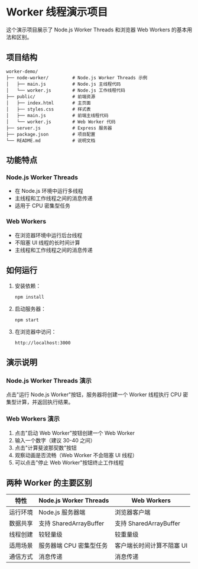 # Worker 线程演示项目

这个演示项目展示了 Node.js Worker Threads 和浏览器 Web Workers 的基本用法和区别。

## 项目结构

```
worker-demo/
├── node-worker/         # Node.js Worker Threads 示例
│   ├── main.js          # Node.js 主线程代码
│   └── worker.js        # Node.js 工作线程代码
├── public/              # 前端资源
│   ├── index.html       # 主页面
│   ├── styles.css       # 样式表
│   ├── main.js          # 前端主线程代码
│   └── worker.js        # Web Worker 代码
├── server.js            # Express 服务器
├── package.json         # 项目配置
└── README.md            # 说明文档
```

## 功能特点

### Node.js Worker Threads
- 在 Node.js 环境中运行多线程
- 主线程和工作线程之间的消息传递
- 适用于 CPU 密集型任务

### Web Workers
- 在浏览器环境中运行后台线程
- 不阻塞 UI 线程的长时间计算
- 主线程和工作线程之间的消息传递

## 如何运行

1. 安装依赖：
   ```
   npm install
   ```

2. 启动服务器：
   ```
   npm start
   ```

3. 在浏览器中访问：
   ```
   http://localhost:3000
   ```

## 演示说明

### Node.js Worker Threads 演示
点击"运行 Node.js Worker"按钮，服务器将创建一个 Worker 线程执行 CPU 密集型计算，并返回执行结果。

### Web Workers 演示
1. 点击"启动 Web Worker"按钮创建一个 Web Worker
2. 输入一个数字（建议 30-40 之间）
3. 点击"计算斐波那契数"按钮
4. 观察动画是否流畅（Web Worker 不会阻塞 UI 线程）
5. 可以点击"停止 Web Worker"按钮终止工作线程

## 两种 Worker 的主要区别

| 特性 | Node.js Worker Threads | Web Workers |
|------|------------------------|-------------|
| 运行环境 | Node.js 服务器端 | 浏览器客户端 |
| 数据共享 | 支持 SharedArrayBuffer | 支持 SharedArrayBuffer |
| 线程创建 | 较轻量级 | 较重量级 |
| 适用场景 | 服务器端 CPU 密集型任务 | 客户端长时间计算不阻塞 UI |
| 通信方式 | 消息传递 | 消息传递 |